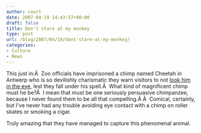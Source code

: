 ```yaml
---
author: court
date: 2007-04-19 14:43:57+00:00
draft: false
title: Don't stare at my monkey
type: post
url: /blog/2007/04/19/dont-stare-at-my-monkey/
categories:
- Culture
- News
---
```


This just in:Â  Zoo officials have imprisoned a chimp named Cheetah in Antwerp who is so devilishly charismatic they warn visitors to not [look him in the eye](http://www.cnn.com/2007/WORLD/europe/04/18/chimp.belgium.ap/index.html?eref=rss_topstories), lest they fall under his spell.Â  What kind of magnificent chimp must he be?Â  I mean that must be one seriously persuasive chimpanzee, because I never found them to be all that compelling.Â Â  Comical, certainly, but I've never had any trouble avoiding eye contact with a chimp on roller skates or smoking a cigar.

Truly amazing that they have managed to capture this phenomenal animal.
